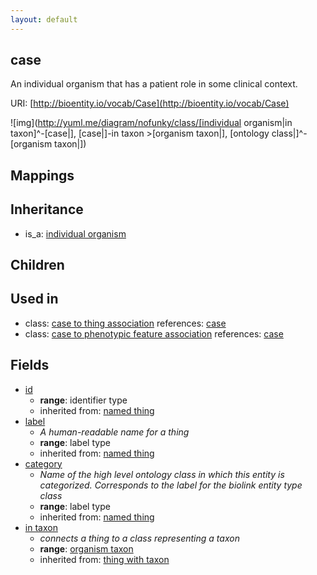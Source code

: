 ```yaml
---
layout: default
---
```


## case


An individual organism that has a patient role in some clinical context.

URI: [http://bioentity.io/vocab/Case](http://bioentity.io/vocab/Case)


![img](http://yuml.me/diagram/nofunky/class/[individual organism|in taxon]^-[case|], [case|]-in taxon >[organism taxon|], [ontology class|]^-[organism taxon|])
## Mappings


## Inheritance

 *  is_a: [individual organism](IndividualOrganism.html)

## Children


## Used in

 *  class: [case to thing association](CaseToThingAssociation.html) references: [case](Case.html)
 *  class: [case to phenotypic feature association](CaseToPhenotypicFeatureAssociation.html) references: [case](Case.html)

## Fields

 * [id](id.html)
    * __range__: identifier type
    * inherited from: [named thing](NamedThing.html)
 * [label](label.html)
    * _A human-readable name for a thing_
    * __range__: label type
    * inherited from: [named thing](NamedThing.html)
 * [category](category.html)
    * _Name of the high level ontology class in which this entity is categorized. Corresponds to the label for the biolink entity type class_
    * __range__: label type
    * inherited from: [named thing](NamedThing.html)
 * [in taxon](in_taxon.html)
    * _connects a thing to a class representing a taxon_
    * __range__: [organism taxon](OrganismTaxon.html)
    * inherited from: [thing with taxon](ThingWithTaxon.html)
